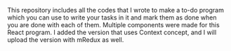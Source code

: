 This repository includes all the codes that I wrote to make a to-do program which you can use to write your tasks in it and mark them as done when you are done with each of them.
Multiple components were made for this React program.
I added the version that uses Context concept, and I will upload the version with mRedux as well.
